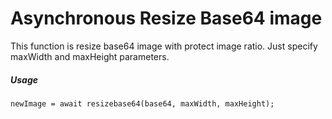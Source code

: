 # Asynchronous Resize Base64 image
This function is resize base64 image with protect image ratio. 
Just specify maxWidth and maxHeight parameters.

##### Usage
```
newImage = await resizebase64(base64, maxWidth, maxHeight);
```
